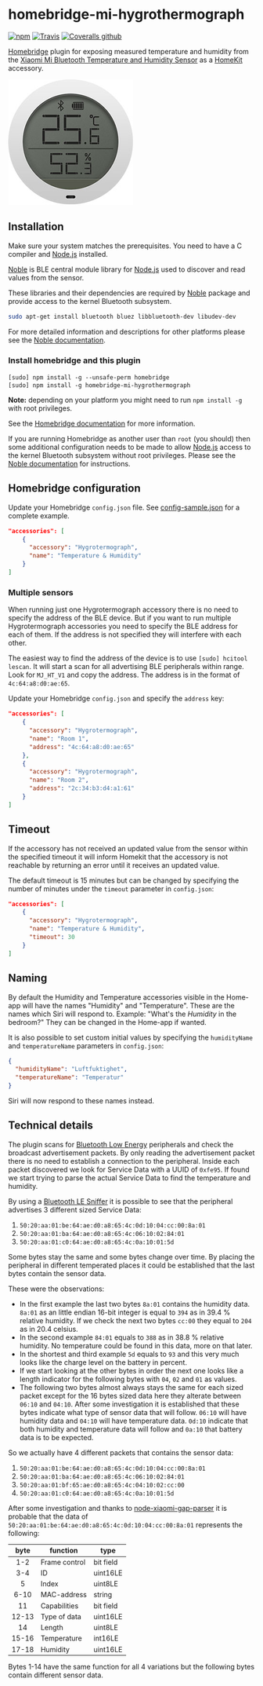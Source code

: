 # homebridge-mi-hygrothermograph
[![npm](https://img.shields.io/npm/v/homebridge-mi-hygrothermograph.svg)](https://www.npmjs.com/package/homebridge-mi-hygrothermograph) [![Travis](https://img.shields.io/travis/hannseman/homebridge-mi-hygrothermograph.svg)](https://travis-ci.org/hannseman/homebridge-mi-hygrothermograph) [![Coveralls github](https://img.shields.io/coveralls/github/hannseman/homebridge-mi-hygrothermograph/master.svg)](https://coveralls.io/github/hannseman/homebridge-mi-hygrothermograph?branch=master)

[Homebridge](https://github.com/nfarina/homebridge) plugin for exposing measured temperature and humidity from the [Xiaomi Mi Bluetooth Temperature and Humidity Sensor](https://www.xiaomistore.pk/mi-bluetooth-temperature-humidity-monitor.html) as a [HomeKit](https://www.apple.com/ios/home/) accessory.

![alt text](images/hygrothermograph.png "Xiaomi Mi Bluetooth Temperature and Humidity Sensor")

## Installation
Make sure your system matches the prerequisites. You need to have a C compiler and [Node.js](https://nodejs.org/) installed. 

[Noble](https://github.com/noble/noble) is BLE central module library for [Node.js](https://nodejs.org/) used to discover and read values from the sensor. 

 These libraries and their dependencies are required by [Noble](https://www.npmjs.com/package/noble) package and provide access to the kernel Bluetooth subsystem.

```sh
sudo apt-get install bluetooth bluez libbluetooth-dev libudev-dev
```

For more detailed information and descriptions for other platforms please see the [Noble documentation](https://github.com/noble/noble#readme).
 
### Install homebridge and this plugin 
```
[sudo] npm install -g --unsafe-perm homebridge
[sudo] npm install -g homebridge-mi-hygrothermograph
```

**Note:** depending on your platform you might need to run `npm install -g`  with root privileges.

See the [Homebridge documentation](https://github.com/nfarina/homebridge#readme) for more information.

If you are running Homebridge as another user than `root`  (you should) then some additional configuration needs to be made to allow [Node.js](https://nodejs.org/) access to the kernel Bluetooth subsystem without root privileges. 
Please see the [Noble documentation](https://github.com/noble/noble#running-without-rootsudo) for instructions.

## Homebridge configuration
Update your Homebridge `config.json` file. See [config-sample.json](config-sample.json) for a complete example.

```json
"accessories": [
    {
      "accessory": "Hygrotermograph",
      "name": "Temperature & Humidity"
    }
]
```

### Multiple sensors 
When running just one Hygrotermograph accessory there is no need to specify the address of the BLE device. 
But if you want to run multiple Hygrotermograph accessories you need to specify the BLE address for each of them. 
If the address is not specified they will interfere with each other. 

The easiest way to find the address of the device is to use `[sudo] hcitool lescan`. 
It will start a scan for all advertising BLE peripherals within range. Look for `MJ_HT_V1` and copy the address.
The address is in the format of `4c:64:a8:d0:ae:65`.

Update your Homebridge `config.json` and specify the `address` key:

```json
"accessories": [
    {
      "accessory": "Hygrotermograph",
      "name": "Room 1",
      "address": "4c:64:a8:d0:ae:65"
    },
    {
      "accessory": "Hygrotermograph",
      "name": "Room 2",
      "address": "2c:34:b3:d4:a1:61"
    }
]
```

## Timeout
If the accessory has not received an updated value from the sensor within the specified timeout it will inform Homekit
that the accessory is not reachable by returning an error until it receives an updated value. 

The default timeout is 15 minutes but can be changed by specifying the number of minutes under the `timeout` parameter in `config.json`:

```json
"accessories": [
    {
      "accessory": "Hygrotermograph",
      "name": "Temperature & Humidity",
      "timeout": 30
    }
]
```

## Naming
By default the Humidity and Temperature accessories visible in the Home-app will have the names "Humidity" and "Temperature".
These are the names which Siri will respond to. Example: "What's the _Humidity_ in the bedroom?" They can be changed in the Home-app if wanted.

It is also possible to set custom initial values by specifying the `humidityName` and `temperatureName` parameters in `config.json`:

```json
{
  "humidityName": "Luftfuktighet",
  "temperatureName": "Temperatur"
}
```

Siri will now respond to these names instead.
 
## Technical details
The plugin scans for [Bluetooth Low Energy](https://en.wikipedia.org/wiki/Bluetooth_Low_Energy) peripherals and check the broadcast advertisement packets.
By only reading the advertisement packet there is no need to establish a connection to the peripheral.
Inside each packet discovered we look for Service Data with a UUID of `0xfe95`. If found we start trying to parse the actual Service Data to find the temperature and humidity.

By using a [Bluetooth LE Sniffer](https://www.adafruit.com/product/2269) it is possible to see that the peripheral advertises 3 different sized Service Data: 
1. `50:20:aa:01:be:64:ae:d0:a8:65:4c:0d:10:04:cc:00:8a:01`
2. `50:20:aa:01:ba:64:ae:d0:a8:65:4c:06:10:02:84:01`
3. `50:20:aa:01:c0:64:ae:d0:a8:65:4c:0a:10:01:5d`

Some bytes stay the same and some bytes change over time. By placing the peripheral in different temperated places it could be established that the last bytes contain the sensor data.

These were the observations:

* In the first example the last two bytes `8a:01` contains the humidity data. `8a:01` as an little endian 16-bit integer is equal to `394` as in 39.4 % relative humidity. If we check the next two bytes `cc:00` they equal to `204` as in 20.4 celsius. 
* In the second example `84:01` equals to `388` as in 38.8 % relative humidity. No temperature could be found in this data, more on that later. 
* In the shortest and third example `5d` equals to `93` and this very much looks like the charge level on the battery in percent.
* If we start looking at the other bytes in order the next one looks like a length indicator for the following bytes with `04`, `02` and `01` as values. 
* The following two bytes almost always stays the same for each sized packet except for the 16 bytes sized data here they alterate between `06:10` and `04:10`. 
After some investigation it is established that these bytes indicate what type of sensor data that will follow. `06:10` will have humidity data and `04:10` will have temperature data.
`0d:10` indicate that both humidity and temperature data will follow and `0a:10` that battery data is to be expected. 

So we actually have 4 different packets that contains the sensor data:

1. `50:20:aa:01:be:64:ae:d0:a8:65:4c:0d:10:04:cc:00:8a:01`
2. `50:20:aa:01:ba:64:ae:d0:a8:65:4c:06:10:02:84:01`
3. `50:20:aa:01:bf:65:ae:d0:a8:65:4c:04:10:02:cc:00`
4. `50:20:aa:01:c0:64:ae:d0:a8:65:4c:0a:10:01:5d`

After some investigation and thanks to [node-xiaomi-gap-parser](https://github.com/LynxyssCZ/node-xiaomi-gap-parser) it is probable that the data of `50:20:aa:01:be:64:ae:d0:a8:65:4c:0d:10:04:cc:00:8a:01` represents the following: 

| byte  | function      | type      |
|:-----:|---------------|-----------|
| 1-2   | Frame control | bit field |
| 3-4   | ID            | uint16LE  |
| 5     | Index         | uint8LE   |
| 6-10  | MAC-address   | string    |
| 11    | Capabilities  | bit field |
| 12-13 | Type of data  | uint16LE  |
| 14    | Length        | uint8LE   |
| 15-16 | Temperature   | int16LE   |
| 17-18 | Humidity      | uint16LE  |

Bytes 1-14 have the same function for all 4 variations but the following bytes contain different sensor data.
